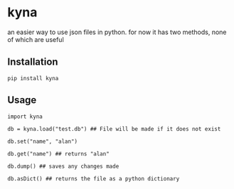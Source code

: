 # kyna

an easier way to use json files in python. for now it has two methods, none of which are useful

## Installation

```Py
pip install kyna
```

## Usage

```Py
import kyna

db = kyna.load("test.db") ## File will be made if it does not exist

db.set("name", "alan")

db.get("name") ## returns "alan"

db.dump() ## saves any changes made

db.asDict() ## returns the file as a python dictionary
```
